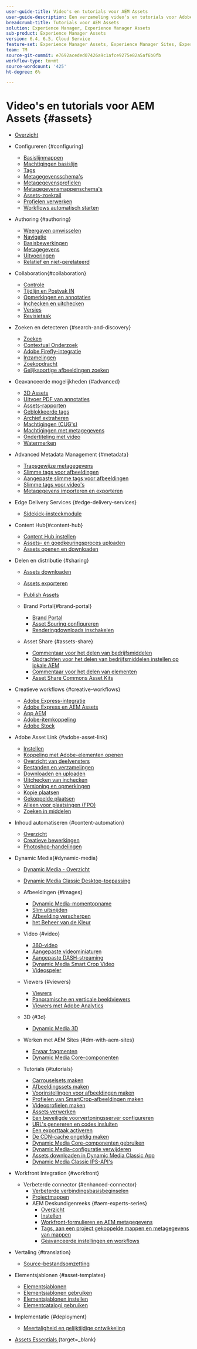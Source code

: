 ```yaml
---
user-guide-title: Video's en tutorials voor AEM Assets
user-guide-description: Een verzameling video's en tutorials voor Adobe Experience Manager Assets.
breadcrumb-title: Tutorials voor AEM Assets
solution: Experience Manager, Experience Manager Assets
sub-product: Experience Manager Assets
version: 6.4, 6.5, Cloud Service
feature-set: Experience Manager Assets, Experience Manager Sites, Experience Manager
team: TM
source-git-commit: e7692aceded07426a9c1afce9275e82a5af6b0fb
workflow-type: tm+mt
source-wordcount: '425'
ht-degree: 6%

---
```



# Video&#39;s en tutorials voor AEM Assets {#assets}

+ [Overzicht](overview.md)

+ Configureren {#configuring}
   + [Basislijnmappen](configuring/baseline-folders.md)
   + [Machtigingen basislijn](configuring/baseline-permissions.md)
   + [Tags](configuring/tagging.md)
   + [Metagegevensschema&#39;s](configuring/metadata-schemas.md)
   + [Metagegevensprofielen](configuring/metadata-profiles.md)
   + [Metagegevensmappenschema&#39;s](configuring/metadata-folder-schemas.md)
   + [Assets-zoekrail](configuring/assets-admin-search-rail.md)
   + [Profielen verwerken](configuring/processing-profiles.md)
   + [Workflows automatisch starten](configuring/auto-start-workflows.md)

+ Authoring {#authoring}
   + [Weergaven omwisselen](./authoring/switch-views.md)
   + [Navigatie](./authoring/navigation.md)
   + [Basisbewerkingen](./authoring/basic-operations.md)
   + [Metagegevens](./authoring/metadata.md)
   + [Uitvoeringen](./authoring/renditions.md)
   + [Relatief en niet-gerelateerd](./authoring/relate-unrelate.md)

+ Collaboration{#collaboration}
   + [Controle](./collaboration/watch.md)
   + [Tijdlijn en Postvak IN](./collaboration/timeline-and-inbox.md)
   + [Opmerkingen en annotaties](./collaboration/comments-and-annotations.md)
   + [Inchecken en uitchecken](./collaboration/check-in-and-check-out.md)
   + [Versies](./collaboration/versions.md)
   + [Revisietaak](./collaboration/review-task.md)

+ Zoeken en detecteren {#search-and-discovery}
   + [Zoeken](./search-and-discovery/search.md)
   + [ Contextual Onderzoek ](./search-and-discovery/contextual-search.md)
   + [Adobe Firefly-integratie](./search-and-discovery/adobe-firefly.md)
   + [ Inzamelingen ](./search-and-discovery/collections.md)
   + [Zoekopdracht](./search-and-discovery/search-boost.md)
   + [Gelijksoortige afbeeldingen zoeken](./search-and-discovery/find-similar-images.md)

+ Geavanceerde mogelijkheden {#advanced}
   + [ 3D Assets ](./advanced/3d-assets.md)
   + [Uitvoer PDF van annotaties](./advanced/customizing-annotations-pdf-output.md)
   + [Assets-rapporten](./advanced/asset-reports.md)
   + [Geblokkeerde tags](./advanced/blocked-tags.md)
   + [Archief extraheren](./advanced/extract-archive.md)
   + [Machtigingen (CUG&#39;s)](./advanced/closed-user-groups.md)
   + [Machtigingen met metagegevens](./advanced/metadata-driven-permissions.md)
   + [Ondertiteling met video](./advanced/video-closed-captions.md)
   + [Watermerken](./advanced/watermarks.md)

+ Advanced Metadata Management {#metadata}
   + [Trapsgewijze metagegevens](metadata/cascade-metadata-feature-video-use.md)
   + [Slimme tags voor afbeeldingen](metadata/image-smart-tags.md)
   + [Aangepaste slimme tags voor afbeeldingen](metadata/custom-smart-tags.md)
   + [Slimme tags voor video&#39;s](metadata/video-smart-tags.md)
   + [Metagegevens importeren en exporteren](metadata/metadata-import-export.md)

+ Edge Delivery Services {#edge-delivery-services}
   + [Sidekick-insteekmodule](./edge-delivery-services/sidekick-plugin.md)

+ Content Hub{#content-hub}
   + [Content Hub instellen](./content-hub/settingup-content-hub.md)
   + [Assets- en goedkeuringsproces uploaden](./content-hub/uploading-assets-and-approval-process.md)
   + [Assets openen en downloaden](./content-hub/accessing-and-downloading-assets.md)

+ Delen en distributie {#sharing}
   + [Assets downloaden](./sharing/download.md)
   + [Assets exporteren](./sharing/export.md)
   + [Publish Assets](./sharing/publish.md)

   + Brand Portal{#brand-portal}
      + [Brand Portal](./sharing/brand-portal.md)
      + [Asset Souring configureren](brand-portal/configure-asset-sourcing.md)
      + [Renderingdownloads inschakelen](brand-portal/enable-renditions-download.md)

   + Asset Share {#assets-share}
      + [Commentaar voor het delen van bedrijfsmiddelen](./sharing/asset-share-commons-user-experience-feature-video-understand.md)
      + [Opdrachten voor het delen van bedrijfsmiddelen instellen op lokale AEM](./sharing/asset-share-commons-technical-video-setup.md)
      + [Commentaar voor het delen van elementen](./sharing/asset-share-commons-feature-video-theming.md)
      + [Asset Share Commons Asset Kits](./sharing/asset-share/asset-share-commons-asset-kits.md)

+ Creatieve workflows {#creative-workflows}
   + [Adobe Express-integratie](./creative-workflows/adobe-express.md)
   + [Adobe Express en AEM Assets](./creative-workflows/adobe-express-aem-assets.md)
   + [App AEM](./creative-workflows/aem-desktop-app.md)
   + [Adobe-itemkoppeling](./creative-workflows/adobe-asset-link.md)
   + [Adobe Stock](./creative-workflows/adobe-stock.md)

+ Adobe Asset Link {#adobe-asset-link}
   + [Instellen](./adobe-asset-link/setup.md)
   + [Koppeling met Adobe-elementen openen](./adobe-asset-link/launch-adobe-asset-link.md)
   + [Overzicht van deelvensters](./adobe-asset-link/panel-overview.md)
   + [Bestanden en verzamelingen](./adobe-asset-link/files-and-collections.md)
   + [Downloaden en uploaden](./adobe-asset-link/download-and-upload.md)
   + [Uitchecken van inchecken](./adobe-asset-link/check-in-check-out.md)
   + [Versioning en opmerkingen](./adobe-asset-link/file-versioning-and-comments.md)
   + [Kopie plaatsen](./adobe-asset-link/place-copy.md)
   + [Gekoppelde plaatsen](./adobe-asset-link/place-linked.md)
   + [Alleen voor plaatsingen (FPO)](./adobe-asset-link/for-placement-only.md)
   + [Zoeken in middelen](./adobe-asset-link/asset-search.md)

+ Inhoud automatiseren {#content-automation}
   + [Overzicht](./content-automation/overview.md)
   + [Creatieve bewerkingen](./content-automation/creative-operations.md)
   + [Photoshop-handelingen](./content-automation/photoshop-actions.md)

+ Dynamic Media{#dynamic-media}
   + [Dynamic Media - Overzicht](dynamic-media/dynamic-media-overview-feature-video-use.md)
   + [Dynamic Media Classic Desktop-toepassing](dynamic-media/dynamic-media-classic-desktop-application.md)
   + Afbeeldingen {#images}
      + [Dynamic Media-momentopname](dynamic-media/dynamic-media-snapshot.md)
      + [Slim uitsnijden](dynamic-media/smart-crop-feature-video-use.md)
      + [Afbeelding verscherpen](dynamic-media/dynamic-media-image-sharpening-feature-video-use.md)
      + [ het Beheer van de Kleur ](dynamic-media/dynamic-media-color-management-technical-video-setup.md)
   + Video {#video}
      + [360-video](dynamic-media/dynamic-media-360-video-custom-thumbnail-feature-video-use.md)
      + [Aangepaste videominiaturen](dynamic-media/dynamic-media-video-thumbnails-feature-video-use.md)
      + [Aangepaste DASH-streaming](dynamic-media/dynamic-media-dash.md)
      + [Dynamic Media Smart Crop Video](dynamic-media/dynamic-media-smart-crop-video.md)
      + [Videospeler](dynamic-media/dynamic-media-video-player-feature-video-use.md)
   + Viewers {#viewers}
      + [Viewers](dynamic-media/dynamic-media-viewer-feature-video-understand.md)
      + [Panoramische en verticale beeldviewers](dynamic-media/panorama-vertical-image-viewer-feature-video-use.md)
      + [Viewers met Adobe Analytics](dynamic-media/dynamic-media-viewer-extension-use.md)
   + 3D {#3d}
      + [Dynamic Media 3D](dynamic-media/dynamic-media-3d-feature-video.md)
   + Werken met AEM Sites {#dm-with-aem-sites}
      + [Ervaar fragmenten](dynamic-media/dynamic-media-experience-fragments-feature-video-use.md)
      + [Dynamic Media Core-componenten](dynamic-media/dynamic-media-core-components.md)

   + Tutorials {#tutorials}
      + [Carrouselsets maken](dynamic-media/tutorials/creating-different-kinds-of-sets-with-aem-dynamic-media-carousel-sets.md)
      + [Afbeeldingssets maken](dynamic-media/tutorials/creating-different-kinds-of-sets-with-aem-dynamic-media-image-sets.md)
      + [Voorinstellingen voor afbeeldingen maken](dynamic-media/tutorials/creating-image-presets.md)
      + [Profielen van SmartCrop-afbeeldingen maken](dynamic-media/tutorials/creating-image-profile-smart-crop.md)
      + [Videoprofielen maken](dynamic-media/tutorials/creating-video-profile-to-process-videos-in-dynamic-media.md)
      + [Assets verwerken](dynamic-media/tutorials/how-to-run-dam-update-asset-workflow-on-an-asset-with-dynamic-media-enabled.md)
      + [Een beveiligde voorvertoningsserver configureren](dynamic-media/tutorials/adding-test-image-server-details-in-dynamic-media-for-secure-preview.md)
      + [URL&#39;s genereren en codes insluiten](dynamic-media/tutorials/how-to-generate-public-url-or-embed-code-for-an-asset.md)
      + [Een exporttaak activeren](dynamic-media/tutorials/how-to-trigger-export-job-in-dynamic-media-during-submit-job-operation-parameter.md)
      + [De CDN-cache ongeldig maken](dynamic-media/tutorials/invalidating-the-cdn-cache-by-way-of-dynamic-media.md)
      + [Dynamic Media Core-componenten gebruiken](dynamic-media/tutorials/using-dm-components-on-site-page.md)
      + [Dynamic Media-configuratie verwijderen](dynamic-media/tutorials/deleting-dynamic-media-configuration.md)
      + [Assets downloaden in Dynamic Media Classic App](dynamic-media/tutorials/how-to-download-asset-in-dynamic-media-classic-app.md)
      + [Dynamic Media Classic IPS-API&#39;s](dynamic-media/tutorials/introduction-to-dynamic-media-classic-ips-api.md)

+ Workfront Integration {#workfront}
   + Verbeterde connector {#enhanced-connector}
      + [Verbeterde verbindingsbasisbeginselen](./workfront/enhanced-connector/basics.md)
      + [Projectmappen](./workfront/enhanced-connector/project-folders.md)
      + AEM Deskundigenreeks {#aem-experts-series}
         + [Overzicht](./workfront/enhanced-connector/aem-experts-series/overview.md)
         + [Instellen](./workfront/enhanced-connector/aem-experts-series/setup.md)
         + [Workfront-formulieren en AEM metagegevens](./workfront/enhanced-connector/aem-experts-series/custom-forms.md)
         + [Tags, aan een project gekoppelde mappen en metagegevens van mappen](./workfront/enhanced-connector/aem-experts-series/aem-tags-project-linked-folders-and-folder-metadata.md)
         + [Geavanceerde instellingen en workflows](./workfront/enhanced-connector/aem-experts-series/advanced-settings-and-workflows.md)

+ Vertaling {#translation}
   + [Source-bestandsomzetting](translation/source-file-translation-feature-video-use.md)

+ Elementsjablonen {#asset-templates}
   + [Elementsjablonen](asset-templates/asset-templates-tutorial-understand.md)
   + [Elementsjablonen gebruiken](asset-templates/asset-templates-feature-video-use.md)
   + [Elementsjablonen instellen](asset-templates/asset-templates-technical-video-setup.md)
   + [Elementcatalogi gebruiken](asset-templates/asset-catalog-template-feature-video-use.md)

+ Implementatie {#deployment}
   + [Meertaligheid en gelijktijdige ontwikkeling](deployment/multitenancy-concurrent-article-understand.md)

+ [ Assets Essentials ](https://experienceleague.adobe.com/docs/experience-manager-learn/assets-essentials/overview.html) {target=_blank}
